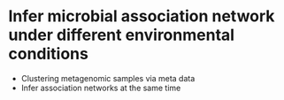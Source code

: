 # Infer microbial association network under different environmental conditions
* Clustering metagenomic samples via meta data
* Infer association networks at the same time

